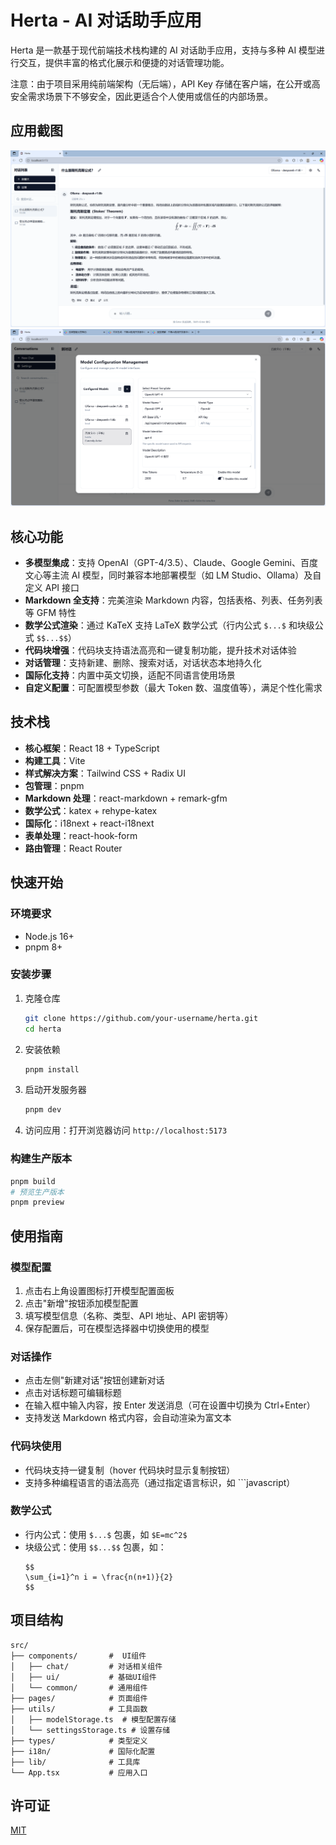 # Herta - AI 对话助手应用

Herta 是一款基于现代前端技术栈构建的 AI 对话助手应用，支持与多种 AI 模型进行交互，提供丰富的格式化展示和便捷的对话管理功能。

注意：由于项目采用纯前端架构（无后端），API Key 存储在客户端，在公开或高安全需求场景下不够安全，因此更适合个人使用或信任的内部场景。

## 应用截图

![示例截图](docs/Sc1.png)
![示例截图](docs/Sc2.png)


## 核心功能

- **多模型集成**：支持 OpenAI（GPT-4/3.5）、Claude、Google Gemini、百度文心等主流 AI 模型，同时兼容本地部署模型（如 LM Studio、Ollama）及自定义 API 接口
- **Markdown 全支持**：完美渲染 Markdown 内容，包括表格、列表、任务列表等 GFM 特性
- **数学公式渲染**：通过 KaTeX 支持 LaTeX 数学公式（行内公式 `$...$` 和块级公式 `$$...$$`）
- **代码块增强**：代码块支持语法高亮和一键复制功能，提升技术对话体验
- **对话管理**：支持新建、删除、搜索对话，对话状态本地持久化
- **国际化支持**：内置中英文切换，适配不同语言使用场景
- **自定义配置**：可配置模型参数（最大 Token 数、温度值等），满足个性化需求

## 技术栈

- **核心框架**：React 18 + TypeScript
- **构建工具**：Vite
- **样式解决方案**：Tailwind CSS + Radix UI
- **包管理**：pnpm
- **Markdown 处理**：react-markdown + remark-gfm
- **数学公式**：katex + rehype-katex
- **国际化**：i18next + react-i18next
- **表单处理**：react-hook-form
- **路由管理**：React Router

## 快速开始

### 环境要求

- Node.js 16+
- pnpm 8+

### 安装步骤

1. 克隆仓库
   ```bash
   git clone https://github.com/your-username/herta.git
   cd herta
   ```

2. 安装依赖
   ```bash
   pnpm install
   ```

3. 启动开发服务器
   ```bash
   pnpm dev
   ```

4. 访问应用：打开浏览器访问 `http://localhost:5173`

### 构建生产版本

```bash
pnpm build
# 预览生产版本
pnpm preview
```

## 使用指南

### 模型配置

1. 点击右上角设置图标打开模型配置面板
2. 点击"新增"按钮添加模型配置
3. 填写模型信息（名称、类型、API 地址、API 密钥等）
4. 保存配置后，可在模型选择器中切换使用的模型

### 对话操作

- 点击左侧"新建对话"按钮创建新对话
- 点击对话标题可编辑标题
- 在输入框中输入内容，按 Enter 发送消息（可在设置中切换为 Ctrl+Enter）
- 支持发送 Markdown 格式内容，会自动渲染为富文本

### 代码块使用

- 代码块支持一键复制（hover 代码块时显示复制按钮）
- 支持多种编程语言的语法高亮（通过指定语言标识，如 ```javascript）

### 数学公式

- 行内公式：使用 `$...$` 包裹，如 `$E=mc^2$`
- 块级公式：使用 `$$...$$` 包裹，如：
  ```
  $$
  \sum_{i=1}^n i = \frac{n(n+1)}{2}
  $$
  ```

## 项目结构

```
src/
├── components/       #  UI组件
│   ├── chat/         # 对话相关组件
│   ├── ui/           # 基础UI组件
│   └── common/       # 通用组件
├── pages/            # 页面组件
├── utils/            # 工具函数
│   ├── modelStorage.ts  # 模型配置存储
│   └── settingsStorage.ts # 设置存储
├── types/            # 类型定义
├── i18n/             # 国际化配置
├── lib/              # 工具库
└── App.tsx           # 应用入口
```

## 许可证

[MIT](LICENSE)
